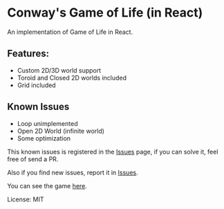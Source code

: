 # Conway's Game of Life (in React)

An implementation of Game of Life in React.

## Features:
 - Custom 2D/3D world support
 - Toroid and Closed 2D worlds included
 - Grid included

## Known Issues
 - Loop unimplemented
 - Open 2D World (infinite world)
 - Some optimization

This known issues is registered in the [Issues](https://github.com/CJengineer18/react-game-of-life/issues) page, if you can solve it, feel free of send a PR.

Also if you find new issues, report it in [Issues](https://github.com/CJengineer18/react-game-of-life/issues).

You can see the game [here](https://cjengineer18.github.io/react-game-of-life/).

License: MIT
